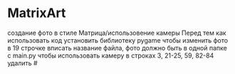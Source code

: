 # MatrixArt
создание фото в стиле Матрица/использовение камеры
Перед тем как использовать код установить библиотеку pygame
чтобы изменить фото в 19 строчке вписать название файла, фото должно быть в одной папке с main.py
чтобы использовать камеру в строках 3, 21-25, 59, 82-84 удалить #
